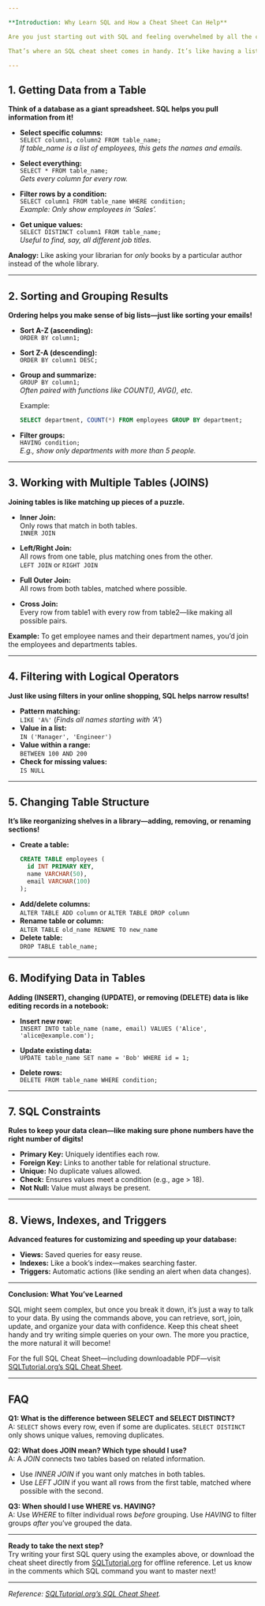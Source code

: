```yaml
---

**Introduction: Why Learn SQL and How a Cheat Sheet Can Help**

Are you just starting out with SQL and feeling overwhelmed by all the commands and concepts? Don’t worry, you’re not alone! Structured Query Language (SQL) is the superpower behind data management in almost every business, making it one of the most valuable skills for anyone working with data. But learning it can seem daunting.

That’s where an SQL cheat sheet comes in handy. It’s like having a list of shortcuts for the most common tasks, so you can write queries with confidence—even if you’re a beginner. In this guide, we’ll break down key SQL commands in simple terms, using analogies and real-world examples to help you understand them. By the end, you’ll know how to get data from tables, join information, and modify your database with ease.

---
```


## 1. **Getting Data from a Table**

**Think of a database as a giant spreadsheet. SQL helps you pull information from it!**

- **Select specific columns:**  
  `SELECT column1, column2 FROM table_name;`  
  *If table_name is a list of employees, this gets the names and emails.*

- **Select everything:**  
  `SELECT * FROM table_name;`  
  *Gets every column for every row.*

- **Filter rows by a condition:**  
  `SELECT column1 FROM table_name WHERE condition;`  
  *Example: Only show employees in ‘Sales’.*

- **Get unique values:**  
  `SELECT DISTINCT column1 FROM table_name;`  
  *Useful to find, say, all different job titles.*

**Analogy:** Like asking your librarian for *only* books by a particular author instead of the whole library.

---

## 2. **Sorting and Grouping Results**

**Ordering helps you make sense of big lists—just like sorting your emails!**

- **Sort A-Z (ascending):**  
  `ORDER BY column1;`

- **Sort Z-A (descending):**  
  `ORDER BY column1 DESC;`

- **Group and summarize:**  
  `GROUP BY column1;`  
  *Often paired with functions like COUNT(), AVG(), etc.*

  Example:  
  ```SQL
  SELECT department, COUNT(*) FROM employees GROUP BY department;
  ```

- **Filter groups:**  
  `HAVING condition;`  
  *E.g., show only departments with more than 5 people.*

---

## 3. **Working with Multiple Tables (JOINS)**

**Joining tables is like matching up pieces of a puzzle.**

- **Inner Join:**  
  Only rows that match in both tables.  
  `INNER JOIN`

- **Left/Right Join:**  
  All rows from one table, plus matching ones from the other.  
  `LEFT JOIN` or `RIGHT JOIN`

- **Full Outer Join:**  
  All rows from both tables, matched where possible.

- **Cross Join:**  
  Every row from table1 with every row from table2—like making all possible pairs.

**Example:** To get employee names and their department names, you’d join the employees and departments tables.

---

## 4. **Filtering with Logical Operators**

**Just like using filters in your online shopping, SQL helps narrow results!**

- **Pattern matching:**  
  `LIKE 'A%'` (*Finds all names starting with ‘A’*)
- **Value in a list:**  
  `IN ('Manager', 'Engineer')`
- **Value within a range:**  
  `BETWEEN 100 AND 200`
- **Check for missing values:**  
  `IS NULL`

---

## 5. **Changing Table Structure**

**It’s like reorganizing shelves in a library—adding, removing, or renaming sections!**

- **Create a table:**  
  ```SQL
  CREATE TABLE employees (
    id INT PRIMARY KEY,
    name VARCHAR(50),
    email VARCHAR(100)
  );
  ```
- **Add/delete columns:**  
  `ALTER TABLE ADD column` or `ALTER TABLE DROP column`
- **Rename table or column:**  
  `ALTER TABLE old_name RENAME TO new_name`
- **Delete table:**  
  `DROP TABLE table_name;`

---

## 6. **Modifying Data in Tables**

**Adding (INSERT), changing (UPDATE), or removing (DELETE) data is like editing records in a notebook:**

- **Insert new row:**  
  `INSERT INTO table_name (name, email) VALUES ('Alice', 'alice@example.com');`

- **Update existing data:**  
  `UPDATE table_name SET name = 'Bob' WHERE id = 1;`

- **Delete rows:**  
  `DELETE FROM table_name WHERE condition;`

---

## 7. **SQL Constraints**

**Rules to keep your data clean—like making sure phone numbers have the right number of digits!**

- **Primary Key:** Uniquely identifies each row.
- **Foreign Key:** Links to another table for relational structure.
- **Unique:** No duplicate values allowed.
- **Check:** Ensures values meet a condition (e.g., age > 18).
- **Not Null:** Value must always be present.

---

## 8. **Views, Indexes, and Triggers**

**Advanced features for customizing and speeding up your database:**

- **Views:** Saved queries for easy reuse.
- **Indexes:** Like a book’s index—makes searching faster.
- **Triggers:** Automatic actions (like sending an alert when data changes).

---

**Conclusion: What You’ve Learned**

SQL might seem complex, but once you break it down, it’s just a way to talk to your data. By using the commands above, you can retrieve, sort, join, update, and organize your data with confidence. Keep this cheat sheet handy and try writing simple queries on your own. The more you practice, the more natural it will become!

For the full SQL Cheat Sheet—including downloadable PDF—visit [SQLTutorial.org’s SQL Cheat Sheet](https://www.sqltutorial.org/sql-cheat-sheet/).

---

## FAQ

**Q1: What is the difference between SELECT and SELECT DISTINCT?**  
A: `SELECT` shows every row, even if some are duplicates. `SELECT DISTINCT` only shows unique values, removing duplicates.

**Q2: What does JOIN mean? Which type should I use?**  
A: A *JOIN* connects two tables based on related information.  
- Use *INNER JOIN* if you want only matches in both tables.
- Use *LEFT JOIN* if you want all rows from the first table, matched where possible with the second.

**Q3: When should I use WHERE vs. HAVING?**  
A: Use *WHERE* to filter individual rows *before* grouping. Use *HAVING* to filter groups *after* you’ve grouped the data.

---

**Ready to take the next step?**  
Try writing your first SQL query using the examples above, or download the cheat sheet directly from [SQLTutorial.org](https://www.sqltutorial.org/sql-cheat-sheet/) for offline reference. Let us know in the comments which SQL command you want to master next!

---

*Reference: [SQLTutorial.org’s SQL Cheat Sheet](https://www.sqltutorial.org/sql-cheat-sheet/).*